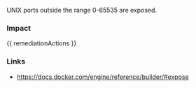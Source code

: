 
UNIX ports outside the range 0-65535 are exposed.

### Impact
<!-- Add Impact here -->

<!-- DO NOT CHANGE -->
{{ remediationActions }}

### Links
- https://docs.docker.com/engine/reference/builder/#expose



